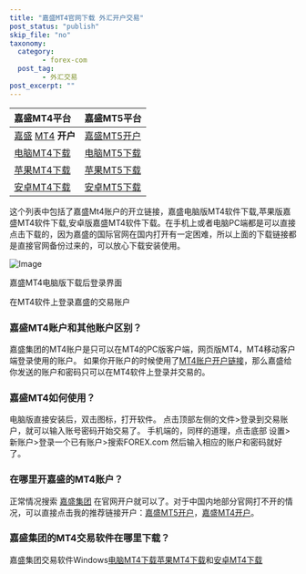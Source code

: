 ```yaml
---
title: "嘉盛MT4官网下载 外汇开户交易"
post_status: "publish"
skip_file: "no"
taxonomy:
  category:
        - forex-com
  post_tag:
        - 外汇交易
post_excerpt: ""
---
```

| 嘉盛MT4平台 | 嘉盛MT5平台 |
| :--- | :--- |
| [嘉盛](https://application.denglupingtai.com/cn-meta/step/1?ibcode=JIAWMT) [MT4](https://download.mql5.com/cdn/web/metaquotes.software.corp/mt4/metatrader4.apk) **开户** | [嘉盛MT5开户](https://application.denglupingtai.com/cn-mt5-partner/step/1?ibcode=JIAWMT5) |
| [电脑MT4下载](https://download.mql5.com/cdn/web/8536/mt4/forexcomglobalcn4setup.exe) | [电脑MT5下载](https://download.mql5.com/cdn/web/13702/mt5/forexcomglobalcn5setup.exe) |
| [苹果MT4下载](https://itunes.apple.com/cn/app/metatrader-4/id496212596?mt=8) | [苹果MT5下载](https://itunes.apple.com/cn/app/metatrader-5-forex-stocks/id413251709) |
| [安卓MT4下载](https://download.mql5.com/cdn/web/metaquotes.software.corp/mt4/metatrader4.apk) | [安卓MT5下载](https://download.mql5.com/cdn/web/metaquotes.software.corp/mt5/metatrader5.apk) |

这个列表中包括了嘉盛Mt4账户的开立链接，嘉盛电脑版MT4软件下载,苹果版嘉盛MT4软件下载,安卓版嘉盛MT4软件下载。在手机上或者电脑PC端都是可以直接点击下载的，因为嘉盛的国际官网在国内打开有一定困难，所以上面的下载链接都是直接官网备份过来的，可以放心下载安装使用。

![Image](https://cdn.fendou.la/tuoss/forex-mt4.png)

嘉盛MT4电脑版下载后登录界面

在MT4软件上登录嘉盛的交易账户

### 嘉盛MT4账户和其他账户区别？

嘉盛集团的MT4账户是只可以在MT4的PC版客户端，网页版MT4，MT4移动客户端登录使用的账户。
如果你开账户的时候使用了[MT4账户开户链接](https://application.denglupingtai.com/cn-meta/step/1?ibcode=JIAWMT)，那么嘉盛给你发送的账户和密码只可以在MT4软件上登录并交易的。

### 嘉盛MT4如何使用？

电脑版直接安装后，双击图标，打开软件。
点击顶部左侧的文件>登录到交易账户，就可以输入账号密码开始交易了。
手机端的，同样的道理，点击底部 设置>新账户>登录一个已有账户>搜索FOREX.com
然后输入相应的账户和密码就好了。

### 在哪里开嘉盛的MT4账户？

正常情况搜索 [嘉盛集团](https://www.ssgg.net/go/forexcom/) 在官网开户就可以了。对于中国内地部分官网打不开的情况，可以直接点击我的推荐链接开户：[嘉盛MT5开户](https://application.denglupingtai.com/cn-mt5-partner/step/1?ibcode=JIAWMT5)，[嘉盛MT4开户](https://www.ssgg.net/go/forexcom/)。

### 嘉盛集团的MT4交易软件在哪里下载？

嘉盛集团交易软件Windows[电脑MT4下载](https://download.mql5.com/cdn/web/first.prudential.markets/mt4/fpmarkets4setup.exe)[苹果MT4下载](https://itunes.apple.com/cn/app/metatrader-4/id496212596?mt=8)和[安卓MT4下载](https://cdn.fendou.la/tuoss/mt4.apk)